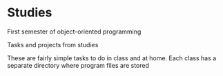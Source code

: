 # Studies
First semester of object-oriented programming

Tasks and projects from studies

These are fairly simple tasks to do in class and at home. Each class has a separate directory where program files are stored
